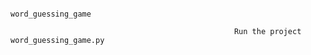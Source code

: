                                                
                                                           word_guessing_game         
                                                           
                                                      Run the project  word_guessing_game.py
                                                      
                                                      
